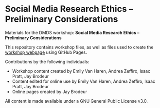 # Social Media Research Ethics – Preliminary Considerations
Materials for the DMDS workshop: **Social Media Research Ethics – Preliminary Considerations**  

This repository contains workshop files, as well as files used to create the [workshop webpage](https://scds.githib.io/sm-research-ethics2) using GitHub Pages.  


Contributions by the following individuals: 
- Workshop content created by Emily Van Haren, Andrea Zeffiro, Isaac Pratt, Jay Brodeur 
- Content edited for online use by Emily Van Haren, Andrea Zeffiro, Isaac Pratt, Jay Brodeur
- Online pages created by Jay Brodeur


  
All content is made available under a GNU General Public License v3.0.
